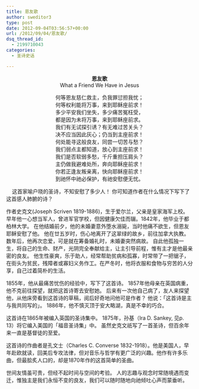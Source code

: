 ```yaml
---
title: 恩友歌
author: sweditor3
type: post
date: 2012-09-04T03:56:57+00:00
url: /2012/09/04/恩友歌/
dsq_thread_id:
  - 2199710043
categories:
  - 圣诗史话

---
```

<p style="text-align: center;">
  <strong>恩友歌</strong><br /> What a Friend We Have in Jesus
</p>

<p style="text-align: center;">
  何等恩友慈仁救主，负我罪愆担我忧；<br /> 何等权利能将万事，来到耶稣座前求！<br /> 多少平安我们坐失，多少痛苦冤枉受，<br /> 都是因为未将万事，来到耶稣座前求。<br /> 我们有无试探引诱？有无难过苦关头？<br /> 决不应当因此灰心；仍当到主座前求！<br /> 何处能寻这般良友，同尝一切苦与愁？<br /> 我们弱点主都知道，放心到主座前求！<br /> 我们是否软弱多愁，千斤重担压肩头？<br /> 主仍做我避难处所，奔向耶稣座前求！<br /> 你若正逢友叛亲离，快向耶稣座前求！<br /> 到祂怀中祂必保护，有祂安慰便无忧。
</p>

    这首家喻户晓的圣诗，不知安慰了多少人！ 你可知道作者在什么情况下写下了这首感人肺腑的诗？

作者史克文(Joseph Scriven 1819-1886)，生于爱尔兰，父亲是皇家海军上校。早年他一心想当军人，曾进军官学校，但因健康欠佳而辍。1842年，他毕业于都柏林大学。 在他结婚前夕，他的未婚妻意外堕水溺毙，当时他痛不欲生，但恩友耶稣安慰了他。 他在廿五岁时，伤心地离开了这翠绿的故乡，前往加拿大执教。 数年后，他再次恋爱，可是就在筹备婚礼时，未婚妻突然病故。 自此他孤独一生，将自己的生命、财产，光阴完全奉献给主，让主引导前程，惟有主才是他最亲密的良友。 他生性豪爽，乐于助人，经常帮助贫病和孤寡，时常带了一把锯子，在街头为贫民，残障者或寡妇义务作工。在严冬时，他将衣服和食物与穷苦的人分享，自己过着简朴的生活。

1855年，他从最痛苦忧伤的经验中，写下了这首诗。 1857年他母亲在英国病重，他不克前往探望，就把这首诗寄去安慰她。 后来有一次他自己病了，友人来探望他，从他床旁看到这首诗的草稿，阅后好奇地问他可是作者？ 他说：「这首诗是主与我共同写的」。 1886年，他不慎灭顶于安大略湖，真是不幸的巧合。

这首诗在1865年被编入英国的圣诗集中。 1875年，孙基（Ira D. Sankey, 见p. 13）将它编入美国的「福音圣诗集」中。 虽然史克文祇写了一首圣诗，但百余年来一直是基督徒的至爱。

这首诗的作曲者是孔文士（Charles C. Converse 1832-1918）。他是美国人，早年赴欧就读，回美后专攻法律，但对音乐与哲学有更广泛的兴趣。他作有许多乐曲，但最脍炙人口的，却是1870年作的这首简单的圣曲。

世间友情虽可贵，但经不起时间与空间的考验。 人的志趣与观念时常随境遇而变迁，惟独主是我们永恒不变的良友，我们可以随时随地向祂倾吐心声而蒙垂听。